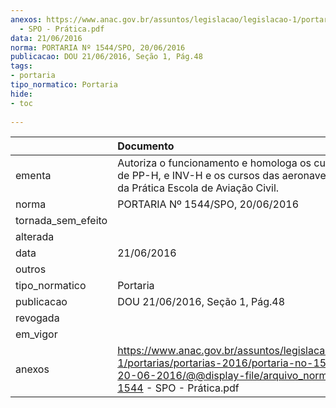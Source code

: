 ```yaml
---
anexos: https://www.anac.gov.br/assuntos/legislacao/legislacao-1/portarias/portarias-2016/portaria-no-1544-spo-20-06-2016/@@display-file/arquivo_norma/PA2016-1544
  - SPO - Prática.pdf
data: 21/06/2016
norma: PORTARIA Nº 1544/SPO, 20/06/2016
publicacao: DOU 21/06/2016, Seção 1, Pág.48
tags:
- portaria
tipo_normatico: Portaria
hide: 
- toc 
 
---
```


|                    | Documento                                                                                                                                                                      |
|:-------------------|:-------------------------------------------------------------------------------------------------------------------------------------------------------------------------------|
| ementa             | Autoriza o funcionamento e homologa os cursos práticos de PP-H, e INV-H e os cursos das aeronaves R22 e R44 da Prática Escola de Aviação Civil.                                |
| norma              | PORTARIA Nº 1544/SPO, 20/06/2016                                                                                                                                               |
| tornada_sem_efeito |                                                                                                                                                                                |
| alterada           |                                                                                                                                                                                |
| data               | 21/06/2016                                                                                                                                                                     |
| outros             |                                                                                                                                                                                |
| tipo_normatico     | Portaria                                                                                                                                                                       |
| publicacao         | DOU 21/06/2016, Seção 1, Pág.48                                                                                                                                                |
| revogada           |                                                                                                                                                                                |
| em_vigor           |                                                                                                                                                                                |
| anexos             | https://www.anac.gov.br/assuntos/legislacao/legislacao-1/portarias/portarias-2016/portaria-no-1544-spo-20-06-2016/@@display-file/arquivo_norma/PA2016-1544 - SPO - Prática.pdf |